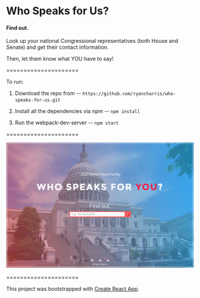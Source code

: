 Who Speaks for Us?
=====================
#### Find out.
Look up your national Congressional representatives (both House and Senate) and get their contact information. 

Then, let them know what YOU have to say!

=====================

To run:

1. Download the repo from -- `https://github.com/ryancharris/who-speaks-for-us.git`

2. Install all the dependencies via npm -- `npm install`

3. Run the webpack-dev-server -- `npm start`

=====================

![Who Speaks for Us?](https://raw.githubusercontent.com/ryancharris/who-speaks-for-us/master/screenshot.jpg "Who Speaks for Us?")

=====================

This project was bootstrapped with [Create React App](https://github.com/facebookincubator/create-react-app).